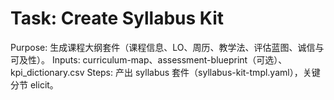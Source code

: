 # Task: Create Syllabus Kit

Purpose: 生成课程大纲套件（课程信息、LO、周历、教学法、评估蓝图、诚信与可及性）。
Inputs: curriculum-map、assessment-blueprint（可选）、kpi_dictionary.csv
Steps: 产出 syllabus 套件（syllabus-kit-tmpl.yaml），关键分节 elicit。
